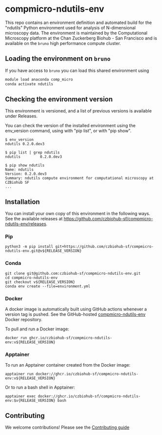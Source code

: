 # compmicro-ndutils-env
This repo contains an environment definition and automated build for the "ndutils" Python environment used for analysis of N-dimensional microscopy data. The environment is maintained by the Computational Microscopy platform at the Chan Zuckerberg Biohub - San Francisco and is available on the `bruno` high performance compute cluster.

## Loading the environment on `bruno`
If you have access to `bruno` you can load this shared environment using

```sh
module load anaconda comp_micro
conda activate ndutils
```

## Checking the environment version
This environment is versioned, and a list of previous versions is available under Releases.

You can check the version of the installed environment using the env_version command, using with "pip list", or with "pip show".

```
$ env_version
ndutils 0.2.0.dev3

$ pip list | grep ndutils
ndutils         0.2.0.dev3

$ pip show ndutils
Name: ndutils
Version: 0.2.0.dev3
Summary: ndutils compute environment for computational microscopy at CZBiohub SF
...
```

## Installation
You can install your own copy of this environment in the following ways. See the available releases at https://github.com/czbiohub-sf/compmicro-ndutils-env/releases.

### Pip
```
python3 -m pip install git+https://github.com/czbiohub-sf/compmicro-ndutils-env.git@v${RELEASE_VERSION}
```

### Conda
```
git clone git@github.com:czbiohub-sf/compmicro-ndutils-env.git
cd compmicro-ndutils-env
git checkout v${RELEASE_VERSION}
conda env create --file=environment.yml
```

### Docker
A docker image is automatically built using GitHub actions whenever a version tag is pushed. See the GitHub-hosted [compmicro-ndutils-env](https://github.com/czbiohub-sf/compmicro-ndutils-env/pkgs/container/compmicro-ndutils-env) Docker repository.

To pull and run a Docker image:
```
docker run ghcr.io/czbiohub-sf/compmicro-ndutils-env:v${RELEASE_VERSION}
```

### Apptainer
To run an Apptainer container created from the Docker image:
```
apptainer run docker://ghcr.io/czbiohub-sf/compmicro-ndutils-env:v${RELEASE_VERSION}
```

Or to run a bash shell in Apptainer:
```
apptainer exec docker://ghcr.io/czbiohub-sf/compmicro-ndutils-env:$v{RELEASE_VERSION} bash
```

## Contributing
We welcome contributions! Please see the [Contributing guide](./CONTRIBUTING.MD)
